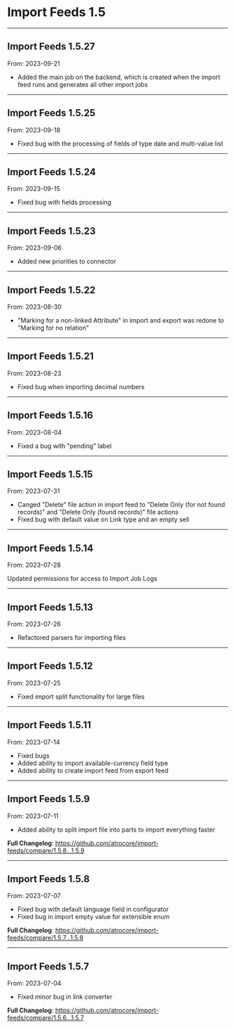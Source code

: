 # Import Feeds 1.5


---

## Import Feeds 1.5.27
From: 2023-09-21

* Added the main job on the backend, which is created when the import feed runs and generates all other import jobs

---

## Import Feeds 1.5.25
From: 2023-09-18

* Fixed bug with the processing of fields of type date and multi-value list 

---

## Import Feeds 1.5.24
From: 2023-09-15

* Fixed bug with fields processing 

---

## Import Feeds 1.5.23
From: 2023-09-06

* Added new priorities to connector

---

## Import Feeds 1.5.22
From: 2023-08-30

* "Marking for a non-linked Attribute" in import and export was redone to "Marking for no relation"

---

## Import Feeds 1.5.21
From: 2023-08-23

* Fixed bug when importing decimal numbers

---

## Import Feeds 1.5.16
From: 2023-08-04

* Fixed a bug with "pending" label

---

## Import Feeds 1.5.15
From: 2023-07-31

* Canged "Delete" file action in import feed to "Delete Only (for not found records)" and "Delete Only (found records)" file actions
* Fixed bug with default value on Link type and an empty sell

---

## Import Feeds 1.5.14
From: 2023-07-28

Updated permissions for access to Import Job Logs


---

## Import Feeds 1.5.13
From: 2023-07-26

* Refactored parsers for importing files

---

## Import Feeds 1.5.12
From: 2023-07-25

* Fixed import split functionality for large files

---

## Import Feeds 1.5.11
From: 2023-07-14

* Fixed bugs
* Added ability to import available-currency field type
* Added ability to create import feed from export feed

---

## Import Feeds 1.5.9
From: 2023-07-11

* Added ability to split import file into parts to import everything faster


**Full Changelog**: https://github.com/atrocore/import-feeds/compare/1.5.8...1.5.9

---

## Import Feeds 1.5.8
From: 2023-07-07

* Fixed bug with default language field in configurator
* Fixed bug in import empty value for extensible enum


**Full Changelog**: https://github.com/atrocore/import-feeds/compare/1.5.7...1.5.8

---

## Import Feeds 1.5.7
From: 2023-07-04

* Fixed minor bug in link converter

**Full Changelog**: https://github.com/atrocore/import-feeds/compare/1.5.6...1.5.7